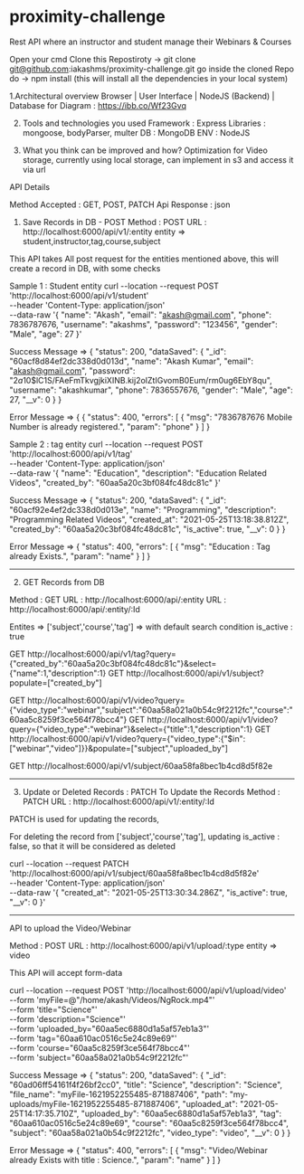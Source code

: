 # proximity-challenge
Rest API where an instructor and student manage their Webinars &amp; Courses


Open your cmd
Clone this Repostiroty -> git clone git@github.com:iakashms/proximity-challenge.git
go inside the cloned Repo
do -> npm install (this will install all the dependencies in your local system)


 1.Architectural overview 
    Browser
      |
  User Interface
      |
   NodeJS (Backend)
      |
   Database
  for Diagram : https://ibb.co/Wf23Gvq
      

2. Tools and technologies you used
Framework : Express
Libraries : mongoose, bodyParser, multer
DB : MongoDB
ENV : NodeJS

3. What you think can be improved and how?
Optimization for Video storage, currently using local storage, can implement in s3 and access it via url

API Details

Method Accepted : GET, POST, PATCH
Api Response : json

1. Save Records in DB - POST
Method : POST 
URL : http://localhost:6000/api/v1/:entity
entity => student,instructor,tag,course,subject

This API takes All post request for the entities mentioned above, this will create a record in DB, with some checks 

Sample 1 : Student entity
curl --location --request POST 'http://localhost:6000/api/v1/student' \
--header 'Content-Type: application/json' \
--data-raw '{
    "name": "Akash",
    "email": "akash@gmail.com",
    "phone": 7836787676,
    "username": "akashms",
    "password": "123456",
    "gender": "Male",
    "age": 27
}'

Success Message => {
    "status": 200,
    "dataSaved": {
        "_id": "60acf8d84ef2dc338d0d013d",
        "name": "Akash Kumar",
        "email": "akash@gmail.com",
        "password": "$2a$10$lC1S/FAeFmTkvgjkiXINB.kij2oIZtIGvomB0Eum/rm0ug6EbY8qu",
        "username": "akashkumar",
        "phone": 7836557676,
        "gender": "Male",
        "age": 27,
        "__v": 0
    }
}

Error Message => {
{
    "status": 400,
    "errors": [
        {
            "msg": "7836787676 Mobile Number is already registered.",
            "param": "phone"
        }
    ]
}


Sample 2 : tag entity
curl --location --request POST 'http://localhost:6000/api/v1/tag' \
--header 'Content-Type: application/json' \
--data-raw '{
    "name": "Education",
    "description": "Education Related Videos",
    "created_by": "60aa5a20c3bf084fc48dc81c"
}'

Success Message => {
    "status": 200,
    "dataSaved": {
        "_id": "60acf92e4ef2dc338d0d013e",
        "name": "Programming",
        "description": "Programming Related Videos",
        "created_at": "2021-05-25T13:18:38.812Z",
        "created_by": "60aa5a20c3bf084fc48dc81c",
        "is_active": true,
        "__v": 0
    }
}

Error Message => {
    "status": 400,
    "errors": [
        {
            "msg": "Education : Tag already Exists.",
            "param": "name"
        }
    ]
}


----------------------------------------------------------


2. GET Records from DB

Method : GET
URL : http://localhost:6000/api/:entity
URL : http://localhost:6000/api/:entity/:Id

Entites => ['subject','course','tag'] => with default search condition is_active : true

GET http://localhost:6000/api/v1/tag?query={"created_by":"60aa5a20c3bf084fc48dc81c"}&select={"name":1,"description":1}
GET http://localhost:6000/api/v1/subject?populate=["created_by"]

GET http://localhost:6000/api/v1/video?query={"video_type":"webinar","subject":"60aa58a021a0b54c9f2212fc","course":"60aa5c8259f3ce564f78bcc4"}
GET http://localhost:6000/api/v1/video?query={"video_type":"webinar"}&select={"title":1,"description":1}
GET http://localhost:6000/api/v1/video?query={"video_type":{"$in":["webinar","video"]}}&populate=["subject","uploaded_by"]

GET http://localhost:6000/api/v1/subject/60aa58fa8bec1b4cd8d5f82e

-----------------------------------------------------------

3. Update or Deleted Records : PATCH
To Update the Records
Method : PATCH
URL : http://localhost:6000/api/v1/:entity/:Id

PATCH is used for updating the records,

For deleting the record from ['subject','course','tag'], updating is_active : false, so that it will be considered as deleted

curl --location --request PATCH 'http://localhost:6000/api/v1/subject/60aa58fa8bec1b4cd8d5f82e' \
--header 'Content-Type: application/json' \
--data-raw '{
    "created_at": "2021-05-25T13:30:34.286Z",
    "is_active": true,
    "__v": 0
}'


--------------------------------------------------------------
API to upload the Video/Webinar

Method : POST 
URL : http://localhost:6000/api/v1/upload/:type
entity => video

This API will accept form-data

curl --location --request POST 'http://localhost:6000/api/v1/upload/video' \
--form 'myFile=@"/home/akash/Videos/NgRock.mp4"' \
--form 'title="Science"' \
--form 'description="Science"' \
--form 'uploaded_by="60aa5ec6880d1a5af57eb1a3"' \
--form 'tag="60aa610ac0516c5e24c89e69"' \
--form 'course="60aa5c8259f3ce564f78bcc4"' \
--form 'subject="60aa58a021a0b54c9f2212fc"'


Success Message => {
    "status": 200,
    "dataSaved": {
        "_id": "60ad06ff54161f4f26bf2cc0",
        "title": "Science",
        "description": "Science",
        "file_name": "myFile-1621952255485-871887406",
        "path": "my-uploads/myFile-1621952255485-871887406",
        "uploaded_at": "2021-05-25T14:17:35.710Z",
        "uploaded_by": "60aa5ec6880d1a5af57eb1a3",
        "tag": "60aa610ac0516c5e24c89e69",
        "course": "60aa5c8259f3ce564f78bcc4",
        "subject": "60aa58a021a0b54c9f2212fc",
        "video_type": "video",
        "__v": 0
    }
}

Error Message => {
    "status": 400,
    "errors": [
        {
            "msg": "Video/Webinar already Exists with title : Science.",
            "param": "name"
        }
    ]
}
